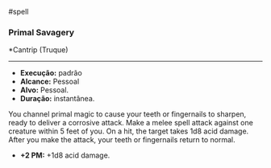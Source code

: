 #spell
### Primal Savagery
*Cantrip (Truque)
___
- **Execução:** padrão
- **Alcance:** Pessoal
- **Alvo:** Pessoal.
- **Duração:** instantânea.

You channel primal magic to cause your teeth or fingernails to sharpen, ready to deliver a corrosive attack. Make a melee spell attack against one creature within 5 feet of you. On a hit, the target takes 1d8 acid damage. After you make the attack, your teeth or fingernails return to normal.

- **+2 PM:** +1d8 acid damage.